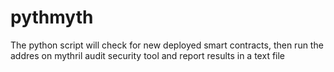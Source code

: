 # pythmyth
The python script will check for new deployed smart contracts, then run the addres on mythril audit security tool and report results in a text file
